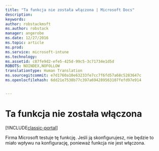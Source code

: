 ```yaml
---
title: "Ta funkcja nie została włączona | Microsoft Docs"
description: 
keywords: 
author: robstackmsft
ms.author: robstack
manager: angerobe
ms.date: 12/27/2016
ms.topic: article
ms.prod: 
ms.service: microsoft-intune
ms.technology: 
ms.assetid: c87fe9d2-efe5-425d-99c5-3c71734e1d5d
ROBOTS: NOINDEX,NOFOLLOW
translationtype: Human Translation
ms.sourcegitcommit: e7d1760a10e63233fe7cc7f6fd57a68c5283647c
ms.openlocfilehash: 6dd21e7538b77c397a694289563107fefd97e914


---
```


# <a name="this-feature-has-not-been-enabled"></a>Ta funkcja nie została włączona

[!INCLUDE[classic-portal](../includes/classic-portal.md)]

Firma Microsoft testuje tę funkcję. Jeśli ją skonfigurujesz, nie będzie to miało wpływu na konfigurację, ponieważ funkcja nie jest włączona.



<!--HONumber=Dec16_HO5-->


